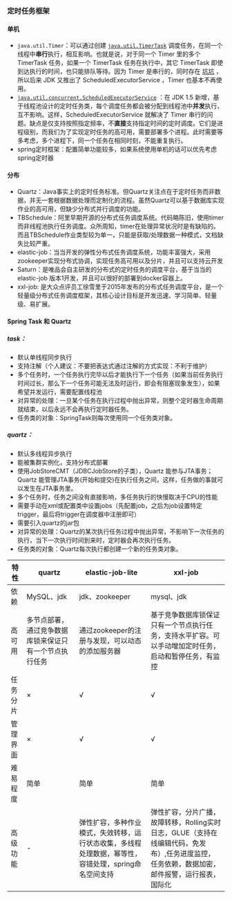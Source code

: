 ### 定时任务框架

#### 单机

- `java.util.Timer`：可以通过创建 [`java.util.TimerTask`](https://github.com/frohoff/jdk8u-jdk/blob/master/src/share/classes/sun/misc/TimerTask.java) 调度任务，在同一个线程中**串行**执行，相互影响。也就是说，对于同一个 Timer 里的多个 TimerTask 任务，如果一个 TimerTask 任务在执行中，其它 TimerTask 即使到达执行的时间，也只能排队等待。因为 Timer 是串行的，同时存在 [坑坑](https://blog.csdn.net/qincidong/article/details/82526458) ，所以后来 JDK 又推出了 ScheduledExecutorService ，Timer 也基本不再使用。
- [`java.util.concurrent.ScheduledExecutorService`](https://github.com/openjdk-mirror/jdk7u-jdk/blob/master/src/share/classes/java/util/concurrent/ScheduledExecutorService.java) ：在 JDK 1.5 新增，基于线程池设计的定时任务类，每个调度任务都会被分配到线程池中**并发**执行，互不影响。这样，ScheduledExecutorService 就解决了 Timer 串行的问题。缺点是仅支持按照指定频率，不**直接**支持指定时间的定时调度。它们是进程级别，而我们为了实现定时任务的高可用，需要部署多个进程。此时需要等多考虑，多个进程下，同一个任务在相同时刻，不能重复执行。
- spring定时框架：配置简单功能较多，如果系统使用单机的话可以优先考虑spring定时器

#### 分布

- Quartz：Java事实上的定时任务标准。但Quartz关注点在于定时任务而非数据，并无一套根据数据处理而定制化的流程。虽然Quartz可以基于数据库实现作业的高可用，但缺少分布式并行调度的功能。
- TBSchedule：阿里早期开源的分布式任务调度系统。代码略陈旧，使用timer而非线程池执行任务调度。众所周知，timer在处理异常状况时是有缺陷的。而且TBSchedule作业类型较为单一，只能是获取/处理数据一种模式，文档缺失比较严重。
- elastic-job：当当开发的弹性分布式任务调度系统，功能丰富强大，采用zookeeper实现分布式协调，实现任务高可用以及分片，并且可以支持云开发
- Saturn：是唯品会自主研发的分布式的定时任务的调度平台，基于当当的elastic-job 版本1开发，并且可以很好的部署到docker容器上。
- xxl-job: 是大众点评员工徐雪里于2015年发布的分布式任务调度平台，是一个轻量级分布式任务调度框架，其核心设计目标是开发迅速、学习简单、轻量级、易扩展。

#### Spring Task 和 Quartz

##### task：

- 默认单线程同步执行
- 支持注解（个人建议：不要把表达式通过注解的方式实现：不利于维护）
- 多个任务时，一个任务执行完毕以后才能执行下一个任务（如果当前任务执行时间过长，那么下一个任务可能无法及时运行，即会有阻塞现象发生），如果希望并发运行，需要配置线程池
- 对异常的处理：一旦某个任务在执行过程中抛出异常，则整个定时器生命周期就结束，以后永远不会再执行定时器任务。
- 任务类的对象：SpringTask则每次使用同一个任务类对象。

##### quartz：

- 默认多线程异步执行
- 能被集群实例化，支持分布式部署
- 使用JobStoreCMT（JDBCJobStore的子类），Quartz 能参与JTA事务；Quartz 能管理JTA事务(开始和提交)在执行任务之间，这样，任务做的事就可以发生在JTA事务里。
- 多个任务时，任务之间没有直接影响，多任务执行的快慢取决于CPU的性能
- 需要手动在xml或配置类中设置jobs（先配置job，之后为job设置特定trigger，最后将trigger在调度器中注册即可）
- 需要引入quartz的jar包
- 对异常的处理：Quartz的某次执行任务过程中抛出异常，不影响下一次任务的执行，当下一次执行时间到来时，定时器会再次执行任务。
- 任务类的对象：Quartz每次执行都创建一个新的任务类对象。



| 特性     | quartz                                                 | elastic-job-lite                                             | xxl-job                                                      |
| -------- | ------------------------------------------------------ | ------------------------------------------------------------ | ------------------------------------------------------------ |
| 依赖     | MySQL、jdk                                             | jdk、zookeeper                                               | mysql、jdk                                                   |
| 高可用   | 多节点部署，通过竞争数据库锁来保证只有一个节点执行任务 | 通过zookeeper的注册与发现，可以动态的添加服务器              | 基于竞争数据库锁保证只有一个节点执行任务，支持水平扩容。可以手动增加定时任务，启动和暂停任务，有监控 |
| 任务分片 | ×                                                      | √                                                            | √                                                            |
| 管理界面 | ×                                                      | √                                                            | √                                                            |
| 难易程度 | 简单                                                   | 简单                                                         | 简单                                                         |
| 高级功能 | -                                                      | 弹性扩容，多种作业模式，失效转移，运行状态收集，多线程处理数据，幂等性，容错处理，spring命名空间支持 | 弹性扩容，分片广播，故障转移，Rolling实时日志，GLUE（支持在线编辑代码，免发布）,任务进度监控，任务依赖，数据加密，邮件报警，运行报表，国际化 |


